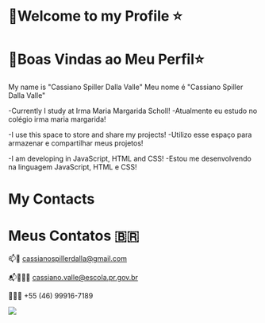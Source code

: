 # 🥇Welcome to my Profile ⭐
# 🥇Boas Vindas ao Meu Perfil⭐

My name is "Cassiano Spiller Dalla Valle"
Meu nome é "Cassiano Spiller Dalla Valle"

-Currently I study at Irma Maria Margarida Scholl!
-Atualmente eu estudo no colégio irma maria margarida!

-I use this space to store and share my projects!
-Utilizo esse espaço para armazenar e compartilhar meus projetos!

-I am developing in JavaScript, HTML and CSS!
-Estou me desenvolvendo na linguagem JavaScript, HTML e CSS!

# My Contacts
# Meus Contatos 🇧🇷

📫📧 cassianospillerdalla@gmail.com

📬🧑‍🤝‍🧑 cassiano.valle@escola.pr.gov.br

📱🇧🇷 +55 (46) 99916-7189

![](https://media.tenor.com/NMULeDCLR34AAAAC/kaka-ricardo.gif)
